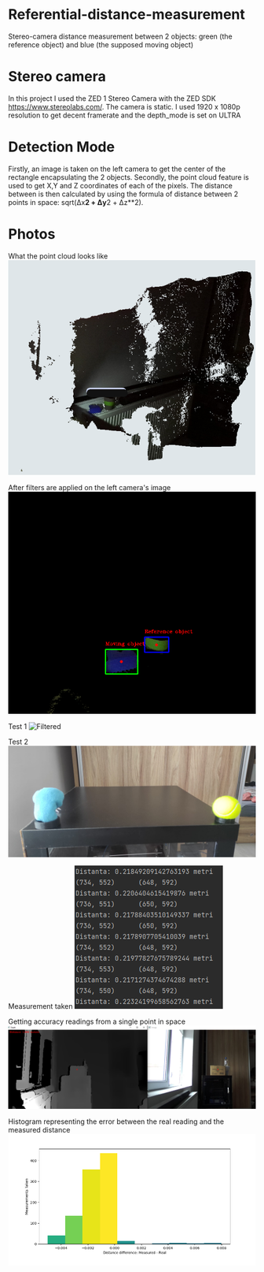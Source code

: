 # Referential-distance-measurement
Stereo-camera distance measurement between 2 objects: green (the reference object) and blue (the supposed moving object)

# Stereo camera
In this project I used the ZED 1 Stereo Camera with the ZED SDK https://www.stereolabs.com/. The camera is static.
I used 1920 x 1080p resolution to get decent framerate and the depth_mode is set on ULTRA

# Detection Mode
Firstly, an image is taken on the left camera to get the center of the rectangle encapsulating the 2 objects.
Secondly, the point cloud feature is used to get X,Y and Z coordinates of each of the pixels. 
The distance between is then calculated by using the formula of distance between 2 points in space: sqrt(Δx**2 + Δy**2 + Δz**2).

# Photos

What the point cloud looks like
![Photo](https://github.com/AndreiVladescu/Referential-distance-measurement/blob/main/photo1.png?raw=true)

After filters are applied on the left camera's image 
![Filtered](https://github.com/AndreiVladescu/Referential-distance-measurement/blob/main/mask1.png?raw=true)

Test 1
![Filtered](https://github.com/AndreiVladescu/Referential-distance-measurement/blob/main/test1.png?raw=true)

Test 2
![Filtered](https://github.com/AndreiVladescu/Referential-distance-measurement/blob/main/test2.png?raw=true)

Measurement taken
![Measurement](https://github.com/AndreiVladescu/Referential-distance-measurement/blob/main/measurement1.png?raw=true)

Getting accuracy readings from a single point in space
![Accuracy](https://github.com/AndreiVladescu/Referential-distance-measurement/blob/main/distance.png?raw=true)

Histogram representing the error between the real reading and the measured distance
![Filtered](https://github.com/AndreiVladescu/Referential-distance-measurement/blob/main/hist.png?raw=true)